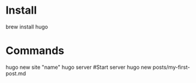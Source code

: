 # Install
brew install hugo

# Commands
hugo new site "name"
hugo server #Start server
hugo new posts/my-first-post.md